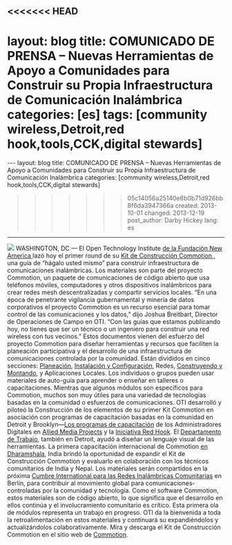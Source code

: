 <<<<<<< HEAD
---
layout: blog
title: COMUNICADO DE PRENSA – Nuevas Herramientas de Apoyo a Comunidades para Construir su Propia Infraestructura de Comunicación Inalámbrica
categories: [es]
tags: [community wireless,Detroit,red hook,tools,CCK,digital stewards]
=======
﻿---
layout: blog
title: COMUNICADO DE PRENSA – Nuevas Herramientas de Apoyo a Comunidades para Construir su Propia Infraestructura de Comunicación Inalámbrica
categories: [community wireless,Detroit,red hook,tools,CCK,digital stewards]
>>>>>>> 05c14056a25140e6b0b71d926bb8f6da3947366a
created: 2013-10-01
changed: 2013-12-19
post_author: Darby Hickey
lang: es
---
  <img src="/files/styles/large/public/CCK_general_intro.png?itok=6eRvcgMY"/>
WASHINGTON, DC — El Open Technology Institute <a href="http://oti.newamerica.net/"> de la Fundación New America </a> lazó hoy el primer round de su <a href="https://commotionwireless.net/docs/cck"> Kit de Construcción Commotion </a>, una guía de “hágalo usted mismo” para construir infraestructura de comunicaciones inalámbricas. Los materiales son parte del proyecto Commotion, un paquete de comunicaciones de código abierto que usa teléfonos móviles, computadores y otros dispositivos inalámbricos para crear redes mesh descentralizadas y compartir servicios locales.
“En una época de penetrante vigilancia gubernamental y minería de datos corporativos el proyecto Commotion es un recurso esencial para tomar control de las comunicaciones y los datos,” dijo Joshua Breitbart, Director de Operaciones de Campo en OTI. “Con las guías que estamos publicando hoy, no tienes que ser un técnico o un ingeniero para construir una red wireless con tus vecinos.”
Estos documentos vienen del esfuerzo del proyecto Commotion para diseñar herramientas y recursos que faciliten la planeación participativa y el desarrollo de una infraestructura de comunicaciones controlada por la comunidad. Están divididos en cinco secciones: <a href="https://commotionwireless.net/docs/cck/planning">Planeación</a>, <a href="https://commotionwireless.net/docs/cck/installing-configuring">Instalación y Configuración</a>, Redes, <a href="https://commotionwireless.net/docs/cck/building-mounting">Construyendo y Montando</a>, y Aplicaciones Locales. Los individuos o grupos pueden usar materiales de auto-guía para aprender o enseñar en talleres o capacitaciones. Mientras que algunos módulos son específicos para Commotion, muchos son muy útiles para una variedad de tecnologías basadas en la comunidad o esfuerzos de comunicaciones.
OTI desarrolló y piloteó la Construcción de los elementos de su primer Kit Commotion en asociación con programas de capacitación basadas en la comunidad en Detroit y Brooklyn—<a href="https://commotionwireless.net/blog/video-community-technology-and-training">Los programas de capacitación</a> de los Administradores Digitales en <a href="http://alliedmedia.org/">Allied Media Projects</a> y la <a href="http://rhicenter.org/">Iniciativa Red Hook</a>. El <a href="http://www.theworkdept.com/">Departamento de Trabajo</a>, también en Detroit, ayudó a diseñar un lenguaje visual de las herramientas. La primera capacitación internacional de Commotion <a href="https://commotionwireless.net/blog/commotion-travels-india-first-international-workshop">en Dharamshala</a>, India brindó la oportunidad de expandir el Kit de Construcción Commotion y evaluarlo en colaboración con los técnicos comunitarios de India y Nepal. Los materiales serán compartidos en la próxima <a href="http://www.wirelesssummit.org/">Cumbre International para las Redes Inalámbricas Comunitarias</a> en Berlín, para contribuir al movimiento global para comunicaciones-controladas por la comunidad y tecnología.
Como el software Commotion, estos materiales son de código abierto, lo que significa que el desarrollo en ellos continúa y el involucramiento comunitario es crítico. Esta primera ola de módulos representa un trabajo en progreso. OTI da la bienvenida a toda la retroalimentación en estos materiales y continuará su expandiéndolos y actualizándolos colaborativamente. Mira y descarga el Kit de Construcción Commotion en el sitio web de <a href="http://commotionwireless.net/docs/cck">Commotion</a>.
 


